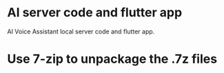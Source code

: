 # AI server code and flutter app
 AI Voice Assistant local server code and flutter app. 

# Use 7-zip to unpackage the .7z files